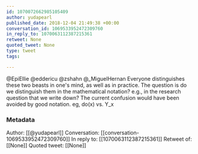 ```yaml
---
id: 1070072662985105409
author: yudapearl
published_date: 2018-12-04 21:49:38 +00:00
conversation_id: 1069533952472309760
in_reply_to: 1070063112387215361
retweet: None
quoted_tweet: None
type: tweet
tags:

---
```


@EpiEllie @eddericu @zshahn @_MiguelHernan Everyone distinguishes these two beasts in one's mind, as well as in practice. The question is do we distinguish them in the mathematical notation? e.g., in the research question that we write down? The current confusion would have been avoided by good notation. eg, do(x) vs. Y_x

### Metadata

Author: [[@yudapearl]]
Conversation: [[conversation-1069533952472309760]]
In reply to: [[1070063112387215361]]
Retweet of: [[None]]
Quoted tweet: [[None]]
